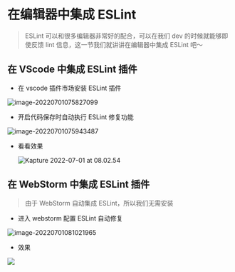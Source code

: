 # 在编辑器中集成 ESLint

> ESLint 可以和很多编辑器非常好的配合，可以在我们 dev 的时候就能够即使反馈 lint 信息，这一节我们就讲讲在编辑器中集成 ESLint 吧～

## 在 VScode 中集成 ESLint 插件

- 在 vscode 插件市场安装 ESLint 插件

![image-20220701075827099](https://tva1.sinaimg.cn/large/e6c9d24egy1h3r3jjpaxuj212j0u0jxu.jpg)

- 开启代码保存时自动执行 ESLint 修复功能

![image-20220701075943487](https://tva1.sinaimg.cn/large/e6c9d24egy1h3r3kvcyy8j218e0o679i.jpg)

- 看看效果

  ![Kapture 2022-07-01 at 08.02.54](https://tva1.sinaimg.cn/large/e6c9d24egy1h3r3p90wuyg213d0u0adp.gif)

## 在 WebStorm 中集成 ESLint 插件

> 由于 WebStorm 自动集成 ESLint，所以我们无需安装

- 进入 webstorm 配置 ESLint 自动修复

![image-20220701081021965](https://tva1.sinaimg.cn/large/e6c9d24egy1h3r3vxs790j215p0u00vk.jpg)

- 效果

![](https://tva1.sinaimg.cn/large/e6c9d24egy1h3rpnaih65j20nw0ilgne.jpg)
